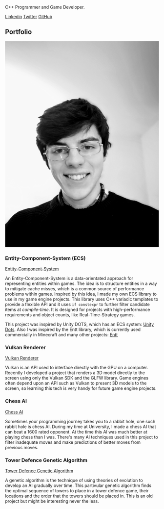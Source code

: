 C++ Programmer and Game Developer. 

[Linkedin](https://www.linkedin.com/in/oscar-smith-jones-44329a195/) 
[Twitter](https://twitter.com/OscarSmithJone1)
[GitHub](https://github.com/ozzysmithjones)

## Portfolio

![Profile](https://github.com/ozzysmithjones/ozzysmithjones.github.io/blob/master/ProfileJPG.jpg?raw=true)

### Entity-Component-System (ECS)

[Entity-Component-System](https://github.com/ozzysmithjones/entity-component-system)

An Entity-Component-System is a data-orientated approach for representing entities within games. The idea is to structure entities in a way to mitigate cache misses, which is a common source of performance problems within games. Inspired by this idea, I made my own ECS library to use in my game engine projects. This library uses C++ variadic templates to provide a flexible API and it uses `if constexpr` to further filter candidate items at *compile-time*. It is designed for projects with high-performance requirements and object counts, like Real-Time-Strategy games. 

This project was inspired by Unity DOTS, which has an ECS system: [Unity Dots](https://unity.com/dots). Also I was inspired by the Entt library, which is currently used commercially in Minecraft and many other projects: [Entt](https://github.com/skypjack/entt) 

### Vulkan Renderer

[Vulkan Renderer](https://github.com/ozzysmithjones/LearnVulkan)

Vulkan is an API used to interface directly with the GPU on a computer. Recently I developed a project that renders a 3D model directly to the screen using only the Vulkan SDK and the GLFW library. Game engines often depend upon an API such as Vulkan to present 3D models to the screen, so learning this tech is very handy for future game engine projects. 

### Chess AI

[Chess AI](https://github.com/ozzysmithjones/Chess)

Sometimes your programming journey takes you to a rabbit hole, one such rabbit hole is chess AI. During my time at University, I made a chess AI that can beat a 1600 rated opponent. At the time this AI was much better at playing chess than I was. There's many AI techniques used in this project to filter inadequate moves and make predictions of better moves from previous moves. 

### Tower Defence Genetic Algorithm

[Tower Defence Genetic Algorithm](https://github.com/ozzysmithjones/GeneticAlgorithm)

A genetic algorithm is the technique of using theories of evolution to develop an AI gradually over time. This partivular genetic algorithm finds the optimal sequence of towers to place in a tower defence game, their locations and the order that the towers should be placed in. This is an old project but might be interesting never the less.

